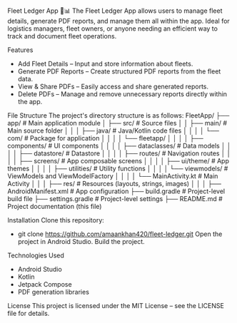 Fleet Ledger App 🚛📊
The Fleet Ledger App allows users to manage fleet details, generate PDF reports, and manage them all within the app. Ideal for logistics managers, fleet owners, or anyone needing an efficient way to track and document fleet operations.

Features
 - Add Fleet Details – Input and store information about fleets. 
 - Generate PDF Reports – Create structured PDF reports from the fleet data.
 - View & Share PDFs – Easily access and share generated reports.
 - Delete PDFs – Manage and remove unnecessary reports directly within the app.

File Structure
The project's directory structure is as follows:
FleetApp/
├── app/                          # Main application module
│   ├── src/                      # Source files
│   │   ├── main/                 # Main source folder
│   │   │   ├── java/             # Java/Kotlin code files
│   │   │   │   └── com/          # Package for application
│   │   │   │       └── fleetapp/
│   │   │   │           ├── components/  # UI components
│   │   │   │           ├── dataclasses/ # Data models
│   │   │   │           ├── datastore/   # Datastore
│   │   │   │           ├── routes/      # Navigation routes
│   │   │   │           ├── screens/     # App composable screens
│   │   │   │           ├── ui/theme/    # App themes
│   │   │   │           ├── utilities/   # Utility functions
│   │   │   │           └── viewmodels/  # ViewModels and ViewModelFactory
│   │   │   │   └── MainActivity.kt     # Main Activity
│   │   │   ├── res/                # Resources (layouts, strings, images)
│   │   │   ├── AndroidManifest.xml  # App configuration
├── build.gradle                   # Project-level build file
├── settings.gradle                # Project-level settings
├── README.md                      # Project documentation (this file)

Installation
Clone this repository:
  - git clone https://github.com/amaankhan420/fleet-ledger.git
Open the project in Android Studio.
Build the project.

Technologies Used
  - Android Studio
  - Kotlin
  - Jetpack Compose
  - PDF generation libraries

License
This project is licensed under the MIT License – see the LICENSE file for details.
